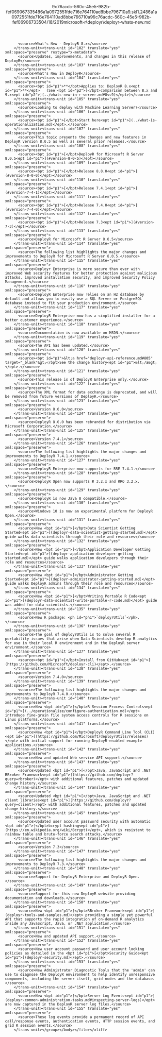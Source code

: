 <?xml version="1.0"?><xliff version="1.2" xmlns="urn:oasis:names:tc:xliff:document:1.2" xmlns:xsi="http://www.w3.org/2001/XMLSchema-instance" xsi:schemaLocation="urn:oasis:names:tc:xliff:document:1.2 xliff-core-1.2-transitional.xsd"><file datatype="xml" original="deployr-whats-new.md" source-language="en-US" target-language="en-US"><header><tool tool-id="mdxliff" tool-name="mdxliff" tool-version="1.0-d1654b2" tool-company="Microsoft" /><xliffext:skl_file_name xmlns:xliffext="urn:microsoft:content:schema:xliffextensions">9c76acdc-560c-45e5-982b-fef069067335486a1a0972551fde716e764110ad8bbe796710a9.skl</xliffext:skl_file_name><xliffext:version xmlns:xliffext="urn:microsoft:content:schema:xliffextensions">1.2</xliffext:version><xliffext:ms.openlocfilehash xmlns:xliffext="urn:microsoft:content:schema:xliffextensions">486a1a0972551fde716e764110ad8bbe796710a9</xliffext:ms.openlocfilehash><xliffext:ms.sourcegitcommit xmlns:xliffext="urn:microsoft:content:schema:xliffextensions">9c76acdc-560c-45e5-982b-fef069067335</xliffext:ms.sourcegitcommit><xliffext:ms.lasthandoff xmlns:xliffext="urn:microsoft:content:schema:xliffextensions">04/18/2019</xliffext:ms.lasthandoff><xliffext:ms.openlocfilepath xmlns:xliffext="urn:microsoft:content:schema:xliffextensions">microsoft-r\deployr\deployr-whats-new.md</xliffext:ms.openlocfilepath></header><body><group id="content" extype="content"><trans-unit id="101" translate="yes" xml:space="preserve" restype="x-metadata">
          <source>What's New - DeployR 8.x</source>
        </trans-unit><trans-unit id="102" translate="yes" xml:space="preserve" restype="x-metadata">
          <source>Updates, improvements, and changes in this release of DeployR</source>
        </trans-unit><trans-unit id="103" translate="yes" xml:space="preserve">
          <source>What's New in DeployR</source>
        </trans-unit><trans-unit id="104" translate="yes" xml:space="preserve">
          <source><bpt id="p1">**</bpt>Applies to: DeployR 8.x<ept id="p1">**</ept>   (See <bpt id="p2">[</bpt>comparison between 8.x and 9.x<ept id="p2">](../whats-new-in-r-server.md#8vs9)</ept>)</source>
        </trans-unit><trans-unit id="105" translate="yes" xml:space="preserve">
          <source>Looking to deploy with Machine Learning Server?</source>
        </trans-unit><trans-unit id="106" translate="yes" xml:space="preserve">
          <source><bpt id="p1">[</bpt>Start here<ept id="p1">](../what-is-operationalization.md)</ept>.</source>
        </trans-unit><trans-unit id="107" translate="yes" xml:space="preserve">
          <source>This topic presents the changes and new features in DeployR version 8.0.5 as well as several prior releases.</source>
        </trans-unit><trans-unit id="108" translate="yes" xml:space="preserve">
          <source><bpt id="p1">[</bpt>DeployR for Microsoft R Server 8.0.5<ept id="p1">](#version-8-0-5)</ept></source>
        </trans-unit><trans-unit id="109" translate="yes" xml:space="preserve">
          <source><bpt id="p1">[</bpt>Release 8.0.0<ept id="p1">](#version-8-0-0)</ept></source>
        </trans-unit><trans-unit id="110" translate="yes" xml:space="preserve">
          <source><bpt id="p1">[</bpt>Release 7.4.1<ept id="p1">](#version-7-4-1)</ept></source>
        </trans-unit><trans-unit id="111" translate="yes" xml:space="preserve">
          <source><bpt id="p1">[</bpt>Release 7.4.0<ept id="p1">](#version-7-4-0)</ept></source>
        </trans-unit><trans-unit id="112" translate="yes" xml:space="preserve">
          <source><bpt id="p1">[</bpt>Release 7.3<ept id="p1">](#version-7-3)</ept></source>
        </trans-unit><trans-unit id="113" translate="yes" xml:space="preserve">
          <source>DeployR for Microsoft R Server 8.0.5</source>
        </trans-unit><trans-unit id="114" translate="yes" xml:space="preserve">
          <source>The following list highlights the major changes and improvements to DeployR for Microsoft R Server 8.0.5.</source>
        </trans-unit><trans-unit id="115" translate="yes" xml:space="preserve">
          <source>Deployr Enterprise is more secure than ever with improved Web security features for better protection against malicious attacks, improved installation security, and improved Security Policy Management.</source>
        </trans-unit><trans-unit id="116" translate="yes" xml:space="preserve">
          <source>DeployR Enterprise now relies on an H2 database by default and allows you to easily use a SQL Server or PostgreSQL database instead to fit your production environment.</source>
        </trans-unit><trans-unit id="117" translate="yes" xml:space="preserve">
          <source>DeployR Enterprise now has a simplified installer for a better customer experience.</source>
        </trans-unit><trans-unit id="118" translate="yes" xml:space="preserve">
          <source>Documentation is now available on MSDN.</source>
        </trans-unit><trans-unit id="119" translate="yes" xml:space="preserve">
          <source>The API has been updated.</source>
        </trans-unit><trans-unit id="120" translate="yes" xml:space="preserve">
          <source><bpt id="p1">&lt;a href="deployr-api-reference.md#805" target="_blank"&gt;</bpt>See the change history<ept id="p1">&lt;/a&gt;</ept>.</source>
        </trans-unit><trans-unit id="121" translate="yes" xml:space="preserve">
          <source>This release is of DeployR Enterprise only.</source>
        </trans-unit><trans-unit id="122" translate="yes" xml:space="preserve">
          <source>The XML format for data exchange is deprecated, and will be removed from future versions of DeployR.</source>
        </trans-unit><trans-unit id="123" translate="yes" xml:space="preserve">
          <source>Version 8.0.0</source>
        </trans-unit><trans-unit id="124" translate="yes" xml:space="preserve">
          <source>DeployR 8.0.0 has been rebranded for distribution via Microsoft Corporation.</source>
        </trans-unit><trans-unit id="125" translate="yes" xml:space="preserve">
          <source>Version 7.4.1</source>
        </trans-unit><trans-unit id="126" translate="yes" xml:space="preserve">
          <source>The following list highlights the major changes and improvements to DeployR 7.4.1.</source>
        </trans-unit><trans-unit id="127" translate="yes" xml:space="preserve">
          <source>DeployR Enterprise now supports for RRE 7.4.1.</source>
        </trans-unit><trans-unit id="128" translate="yes" xml:space="preserve">
          <source>DeployR Open now supports R 3.2.x and RRO 3.2.x.</source>
        </trans-unit><trans-unit id="129" translate="yes" xml:space="preserve">
          <source>DeployR is now Java 8 compatible.</source>
        </trans-unit><trans-unit id="130" translate="yes" xml:space="preserve">
          <source>Windows 10 is now an experimental platform for DeployR Open.</source>
        </trans-unit><trans-unit id="131" translate="yes" xml:space="preserve">
          <source>New <bpt id="p1">[</bpt>Data Scientist Getting Started<ept id="p1">](deployr-data-scientist-getting-started.md)</ept> guide walks data scientists through their role and resources</source>
        </trans-unit><trans-unit id="132" translate="yes" xml:space="preserve">
          <source>New <bpt id="p1">[</bpt>Application Developer Getting Started<ept id="p1">](deployr-application-developer-getting-started.md)</ept> guide walks application developers through their role and resources</source>
        </trans-unit><trans-unit id="133" translate="yes" xml:space="preserve">
          <source>New <bpt id="p1">[</bpt>Administrator Getting Started<ept id="p1">](deployr-administrator-getting-started.md)</ept> guide walks DeployR admins through their role and resources</source>
        </trans-unit><trans-unit id="134" translate="yes" xml:space="preserve">
          <source>New <bpt id="p1">[</bpt>Writing Portable R Code<ept id="p1">](deployr-data-scientist-write-portable-r-code.md)</ept> guide was added for data scientists.</source>
        </trans-unit><trans-unit id="135" translate="yes" xml:space="preserve">
          <source>New R package: <ph id="ph1">`deployrUtils`</ph>.</source>
        </trans-unit><trans-unit id="136" translate="yes" xml:space="preserve">
          <source>The goal of deployrUtils is to solve several R portability issues that arise when Data Scientists develop R analytics for use in their local R environment and in the DeployR server environment.</source>
        </trans-unit><trans-unit id="137" translate="yes" xml:space="preserve">
          <source><bpt id="p1">[</bpt>Install from GitHub<ept id="p1">](https://github.com/Microsoft/deployr-cli)</ept>.</source>
        </trans-unit><trans-unit id="138" translate="yes" xml:space="preserve">
          <source>Version 7.4.0</source>
        </trans-unit><trans-unit id="139" translate="yes" xml:space="preserve">
          <source>The following list highlights the major changes and improvements to DeployR 7.4.0.</source>
        </trans-unit><trans-unit id="140" translate="yes" xml:space="preserve">
          <source>New <bpt id="p1">[</bpt>R Session Process Controls<ept id="p1">](../operationalize/configure-authentication.md)</ept> introduce fine-grain file system access controls for R sessions on Linux platforms.</source>
        </trans-unit><trans-unit id="141" translate="yes" xml:space="preserve">
          <source>New <bpt id="p1">[</bpt>DeployR Command Line Tool (CLI)<ept id="p1">](https://github.com/Microsoft/deployrUtils/releases)</ept> with initial support for running DeployR-enabled example applications.</source>
        </trans-unit><trans-unit id="142" translate="yes" xml:space="preserve">
          <source>New and updated Web service API support.</source>
        </trans-unit><trans-unit id="143" translate="yes" xml:space="preserve">
          <source>Updated <bpt id="p1">[</bpt>Java, JavaScript and .NET RBroker Framework<ept id="p1">](https://github.com/deployr?query=rbroker)</ept> with additional features, patches and updated change history.</source>
        </trans-unit><trans-unit id="144" translate="yes" xml:space="preserve">
          <source>Updated <bpt id="p1">[</bpt>Java, JavaScript and .NET client libraries<ept id="p1">](https://github.com/deployr?query=client)</ept> with additional features, patches and updated change history.</source>
        </trans-unit><trans-unit id="145" translate="yes" xml:space="preserve">
          <source>Updated user account password security with automatic <bpt id="p1">[</bpt>bcrypt hashing<ept id="p1">](https://en.wikipedia.org/wiki/Bcrypt)</ept>, which is resistent to rainbow table and brute-force search attacks.</source>
        </trans-unit><trans-unit id="146" translate="yes" xml:space="preserve">
          <source>Version 7.3</source>
        </trans-unit><trans-unit id="147" translate="yes" xml:space="preserve">
          <source>The following list highlights the major changes and improvements to DeployR 7.3.</source>
        </trans-unit><trans-unit id="148" translate="yes" xml:space="preserve">
          <source>Support for DeployR Enterprise and DeployR Open.</source>
        </trans-unit><trans-unit id="149" translate="yes" xml:space="preserve">
          <source>Support for this new DeployR website providing documentation and downloads.</source>
        </trans-unit><trans-unit id="150" translate="yes" xml:space="preserve">
          <source>New <bpt id="p1">[</bpt>RBroker Framework<ept id="p1">](deployr-tools-and-samples.md)</ept> providing a simple yet powerful API that supports the rapid integration of on-demand R analytics inside any JavaScript, Java, or .NET application.</source>
        </trans-unit><trans-unit id="151" translate="yes" xml:space="preserve">
          <source>New and updated API support.</source>
        </trans-unit><trans-unit id="152" translate="yes" xml:space="preserve">
          <source>New user account password and user account locking policies as detailed in the <bpt id="p1">[</bpt>Security Guide<ept id="p1">](deployr-security.md)</ept>.</source>
        </trans-unit><trans-unit id="153" translate="yes" xml:space="preserve">
          <source>New Administrator Diagnostic Tools that the 'admin' can use to diagnose the DeployR environment to help identify unresponsive components, including the server itself, grid nodes and the database.</source>
        </trans-unit><trans-unit id="154" translate="yes" xml:space="preserve">
          <source>New <bpt id="p1">[</bpt>Server Log Events<ept id="p1">](deployr-common-administration-tasks.md#inspecting-server-logs)</ept> are now captured in the DeployR server log files.</source>
        </trans-unit><trans-unit id="155" translate="yes" xml:space="preserve">
          <source>These log events provide a permanent record of API call/response events, authentication events, HTTP session events, and grid R session events.</source>
        </trans-unit></group></body></file></xliff>